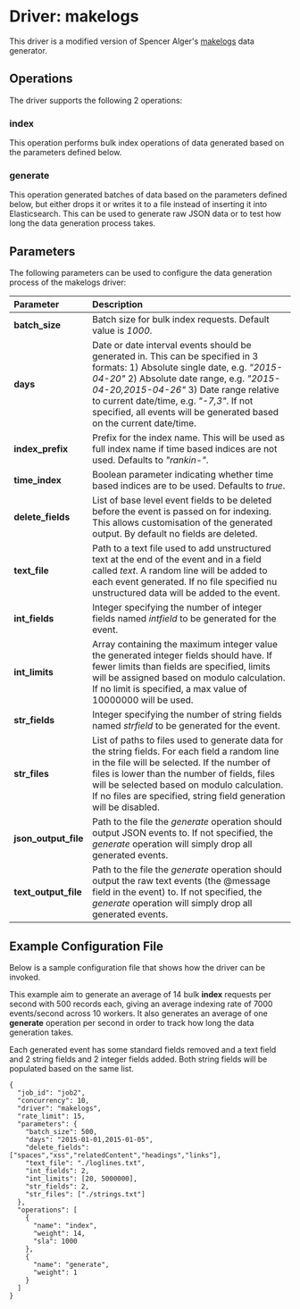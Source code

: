 # Driver: makelogs
This driver is a modified version of Spencer Alger's [makelogs](https://github.com/spalger/makelogs) data generator.

## Operations
The driver supports the following 2 operations:

### index
This operation performs bulk index operations of data generated based on the parameters defined below.

### generate
This operation generated batches of data based on the parameters defined below, but either drops it or writes it to a file instead of inserting it into Elasticsearch. This can be used to generate raw JSON data or to test how long the data generation process takes.

## Parameters
The following parameters can be used to configure the data generation process of the makelogs driver:

Parameter | Description
:------------ | :------------
**batch_size** | Batch size for bulk index requests. Default value is *1000*.
**days** | Date or date interval events should be generated in. This can be specified in 3 formats: 1) Absolute single date, e.g. *"2015-04-20"* 2) Absolute date range, e.g. *"2015-04-20,2015-04-26"* 3) Date range relative to current date/time, e.g. *"-7,3"*. If not specified, all events will be generated based on the current date/time.
**index_prefix** | Prefix for the index name. This will be used as full index name if time based indices are not used. Defaults to *"rankin-"*.
**time_index** | Boolean parameter indicating whether time based indices are to be used. Defaults to *true*.
**delete_fields** | List of base level event fields to be deleted before the event is passed on for indexing. This allows customisation of the generated output. By default no fields are deleted.
**text_file** | Path to a text file used to add unstructured text at the end of the event and in a field called *text*. A random line will be added to each event generated. If no file specified nu unstructured data will be added to the event.
**int_fields** | Integer specifying the number of integer fields named *intfield<N>* to be generated for the event.
**int_limits** | Array containing the maximum integer value the generated integer fields should have. If fewer limits than fields are specified, limits will be assigned based on modulo calculation. If no limit is specified, a max value of 10000000 will be used.
**str_fields** | Integer specifying the number of string fields named *strfield<N>* to be generated for the event.
**str_files** | List of paths to files used to generate data for the string fields. For each field a random line in the file will be selected. If the number of files is lower than the number of fields, files will be selected based on modulo calculation. If no files are specified, string field generation will be disabled.
**json_output_file** | Path to the file the *generate* operation should output JSON events to. If not specified, the *generate* operation will simply drop all generated events.
**text_output_file** | Path to the file the *generate* operation should output the raw text events (the @message field in the event) to. If not specified, the *generate* operation will simply drop all generated events.


## Example Configuration File
Below is a sample configuration file that shows how the driver can be invoked. 

This example aim to generate an average of 14 bulk **index** requests per second with 500 records each, giving an average indexing rate of 7000 events/second across 10 workers. It also generates an average of one **generate** operation per second in order to track how long the data generation takes.

Each generated event has some standard fields removed and a text field and 2 string fields and 2 integer fields added. Both string fields will be populated based on the same list.

```
{
  "job_id": "job2",
  "concurrency": 10,
  "driver": "makelogs",
  "rate_limit": 15,
  "parameters": {
    "batch_size": 500,
    "days": "2015-01-01,2015-01-05",
    "delete_fields": ["spaces","xss","relatedContent","headings","links"],
    "text_file": "./loglines.txt",
    "int_fields": 2,
    "int_limits": [20, 5000000],
    "str_fields": 2,
    "str_files": ["./strings.txt"]
  },
  "operations": [
    {
      "name": "index",
      "weight": 14,
      "sla": 1000
    },
    {
      "name": "generate",
      "weight": 1
    }
  ]
}
```
